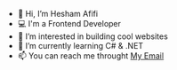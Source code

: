 - 👋 Hi, I’m Hesham Afifi
- 💻 I'm a Frontend Developer
- 👀 I’m interested in building cool websites
- 🌱 I’m currently learning C# & .NET
- 📫 You can reach me throught [My Email](mailto:hesham.afifi.dev@gmail.com)

<!---
hesham-afifi-dev/hesham-afifi-dev is a ✨ special ✨ repository because its `README.md` (this file) appears on your GitHub profile.
You can click the Preview link to take a look at your changes.
--->
